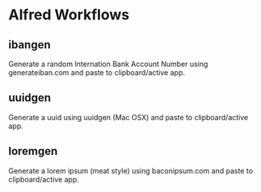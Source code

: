 # Alfred Workflows

## ibangen

Generate a random Internation Bank Account Number using generateiban.com and paste to clipboard/active app.

## uuidgen

Generate a uuid using uuidgen (Mac OSX) and paste to clipboard/active app.

## loremgen

Generate a lorem ipsum (meat style) using baconipsum.com and paste to clipboard/active app.
